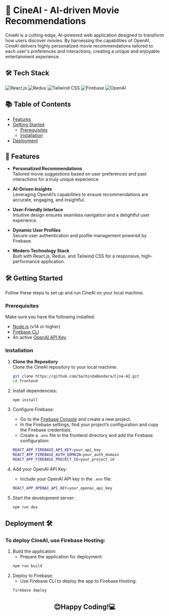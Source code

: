 # 🎥 CineAI - AI-driven Movie Recommendations

CineAI is a cutting-edge, AI-powered web application designed to transform how users discover movies. By harnessing the capabilities of OpenAI, CineAI delivers highly personalized movie recommendations tailored to each user's preferences and interactions, creating a unique and enjoyable entertainment experience.

## 🛠️ Tech Stack
![React.js](https://img.shields.io/badge/React.js-61DAFB?style=for-the-badge&logo=react&logoColor=black)
![Redux](https://img.shields.io/badge/Redux-764ABC?style=for-the-badge&logo=redux&logoColor=white)
![Tailwind CSS](https://img.shields.io/badge/Tailwind_CSS-06B6D4?style=for-the-badge&logo=tailwindcss&logoColor=white)
![Firebase](https://img.shields.io/badge/Firebase-FFCA28?style=for-the-badge&logo=firebase&logoColor=black)
![OpenAI](https://img.shields.io/badge/OpenAI-412991?style=for-the-badge&logo=openai&logoColor=white)


## 📚 Table of Contents
- [Features](#features)
- [Getting Started](#getting-started)
  - [Prerequisites](#prerequisites)
  - [Installation](#installation)
- [Deployment](#deployment)


## 🌟 Features

- **Personalized Recommendations**  
  Tailored movie suggestions based on user preferences and past interactions for a truly unique experience.

- **AI-Driven Insights**  
  Leveraging OpenAI’s capabilities to ensure recommendations are accurate, engaging, and insightful.

- **User-Friendly Interface**  
  Intuitive design ensures seamless navigation and a delightful user experience.

- **Dynamic User Profiles**  
  Secure user authentication and profile management powered by Firebase.

- **Modern Technology Stack**  
  Built with React.js, Redux, and Tailwind CSS for a responsive, high-performance application.


## 🛠️ Getting Started

Follow these steps to set up and run CineAI on your local machine.

### Prerequisites

Make sure you have the following installed:

- [Node.js](https://nodejs.org/) (v14 or higher)
- [Firebase CLI](https://firebase.google.com/docs/cli)
- An active [OpenAI API Key](https://platform.openai.com/signup/)

### Installation

1. **Clone the Repository**  
   Clone the CineAI repository to your local machine:  
   ```bash
   git clone https://github.com/SachindaBandara/Cine-AI.git
   cd frontend

2. Install dependencies:
   ```bash
   npm install

3. Configure Firebase:
   - Go to the [Firebase Console](https://firebase.google.com/) and create a new project.
   - In the Firebase settings, find your project’s configuration and copy the Firebase credentials.
   - Create a `.env` file in the frontend directory and add the Firebase configuration:
   
   ```bash
   REACT_APP_FIREBASE_API_KEY=your_api_key
   REACT_APP_FIREBASE_AUTH_DOMAIN=your_auth_domain
   REACT_APP_FIREBASE_PROJECT_ID=your_project_id

4. Add your OpenAI API Key:
   - Include your OpenAI API key in the `.env` file:
   ```bash
   REACT_APP_OPENAI_API_KEY=your_openai_api_key

5. Start the development server:
   ```bash
   npm run dev

## Deployment 🛠️
### To deploy CineAI, use Firebase Hosting:

1. Build the application:
   - Prepare the application for deployment:
   ```bash
   npm run build

3. Deploy to Firebase:
   - Use Firebase CLI to deploy the app to Firebase Hosting:
   ```bash
   firebase deploy

##
<div align="center">
  <h2>😊Happy Coding!💻</h2>
</div>
